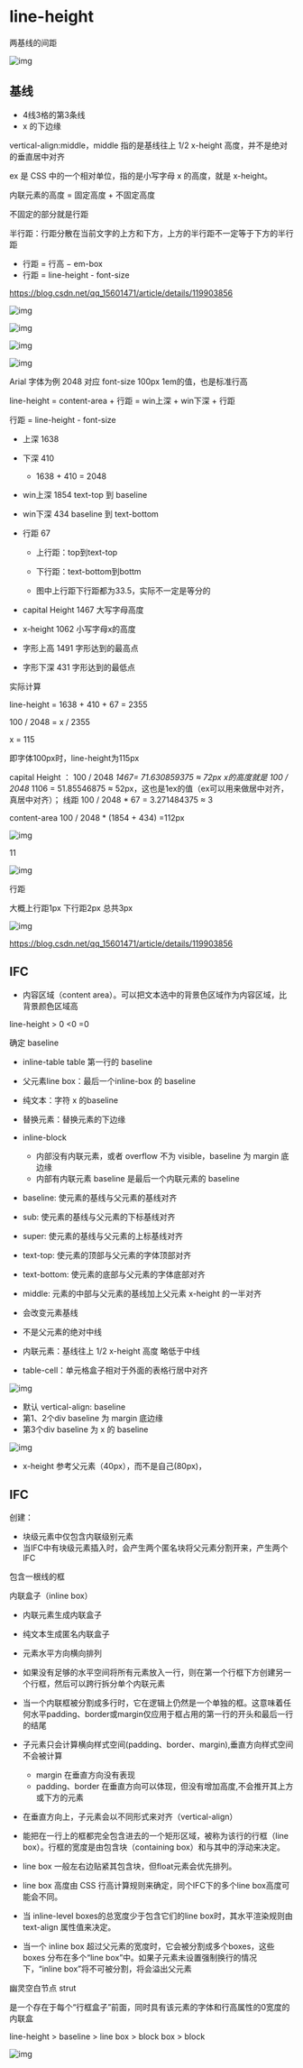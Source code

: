 # line-height

两基线的间距

![img](./images/1920px-Typography_Line_Terms.svg.png)

## 基线

- 4线3格的第3条线
- x 的下边缘

vertical-align:middle，middle 指的是基线往上 1/2 x-height 高度，并不是绝对的垂直居中对齐

ex 是 CSS 中的一个相对单位，指的是小写字母 x 的高度，就是 x-height。

内联元素的高度 = 固定高度 + 不固定高度

不固定的部分就是行距

半行距：行距分散在当前文字的上方和下方，上方的半行距不一定等于下方的半行距

- 行距 = 行高 − em-box
- 行距 = line-height - font-size

<https://blog.csdn.net/qq_15601471/article/details/119903856>

![img](./images/eb99806862cf45e0b1bd742faa2224b5.png)

![img](./images/snipaste_20220824232046.png)

![img](./images/ab9e387a414c4d0dbcbf8b100af9bde0.png)

![img](./images/4f18bff5f15e4f65a80927a1c7e797f8.png)

Arial 字体为例 2048 对应 font-size 100px 1em的值，也是标准行高

line-height = content-area + 行距 = win上深 + win下深 + 行距

行距 = line-height - font-size

- 上深 1638
- 下深 410
  - 1638 + 410 = 2048

- win上深 1854 text-top 到 baseline

- win下深 434 baseline 到 text-bottom

- 行距 67

  - 上行距：top到text-top

  - 下行距：text-bottom到bottm

  - 图中上行距下行距都为33.5，实际不一定是等分的

- capital Height 1467 大写字母高度
- x-height 1062 小写字母x的高度

- 字形上高 1491 字形达到的最高点
- 字形下深 431 字形达到的最低点

实际计算

line-height = 1638 + 410 + 67 = 2355

100 / 2048 = x / 2355

x = 115

即字体100px时，line-height为115px

capital Height ： 100 / 2048 *1467= 71.630859375 ≈ 72px
x的高度就是 100 / 2048* 1106 = 51.85546875 ≈ 52px，这也是1ex的值（ex可以用来做居中对齐，真居中对齐）；
线距 100 / 2048 * 67 = 3.271484375 ≈ 3

content-area 100 / 2048 * (1854 + 434) =112px

![img](./images/snipaste_20220824211929.png)

11

![img](./images/snipaste_20220824212028.png)

行距

大概上行距1px 下行距2px  总共3px

![img](./images/snipaste_20220824234221.png)

<https://blog.csdn.net/qq_15601471/article/details/119903856>

## IFC

- 内容区域（content area）。可以把文本选中的背景色区域作为内容区域，比背景颜色区域高

line-height > 0   <0   =0

确定 baseline

- inline-table table 第一行的 baseline
- 父元素line box：最后一个inline-box 的 baseline
- 纯文本：字符 x 的baseline
- 替换元素：替换元素的下边缘
- inline-block
  - 内部没有内联元素，或者 overflow 不为 visible，baseline 为 margin 底边缘
  - 内部有内联元素 baseline 是最后一个内联元素的 baseline

- baseline: 使元素的基线与父元素的基线对齐
- sub: 使元素的基线与父元素的下标基线对齐
- super: 使元素的基线与父元素的上标基线对齐
- text-top: 使元素的顶部与父元素的字体顶部对齐
- text-bottom: 使元素的底部与父元素的字体底部对齐
- middle: 元素的中部与父元素的基线加上父元素 x-height 的一半对齐

- 会改变元素基线
- 不是父元素的绝对中线

- 内联元素：基线往上 1/2 x-height 高度 略低于中线
- table-cell：单元格盒子相对于外面的表格行居中对齐

![img](./images/snipaste_20220829173742.png)

- 默认 vertical-align: baseline
- 第1、2个div baseline 为 margin 底边缘
- 第3个div baseline 为 x 的 baseline

![img](./images/snipaste_20220829183026.png)

- x-height 参考父元素（40px），而不是自己(80px)，

## IFC

创建：

- 块级元素中仅包含内联级别元素
- 当IFC中有块级元素插入时，会产生两个匿名块将父元素分割开来，产生两个IFC

包含一根线的框

内联盒子（inline box）

- 内联元素生成内联盒子
- 纯文本生成匿名内联盒子

- 元素水平方向横向排列
- 如果没有足够的水平空间将所有元素放入一行，则在第一个行框下方创建另一个行框，然后可以跨行拆分单个内联元素
- 当一个内联框被分割成多行时，它在逻辑上仍然是一个单独的框。这意味着任何水平padding、border或margin仅应用于框占用的第一行的开头和最后一行的结尾
- 子元素只会计算横向样式空间(padding、border、margin),垂直方向样式空间不会被计算
  - margin 在垂直方向没有表现
  - padding、border 在垂直方向可以体现，但没有增加高度,不会推开其上方或下方的元素
- 在垂直方向上，子元素会以不同形式来对齐（vertical-align）
- 能把在一行上的框都完全包含进去的一个矩形区域，被称为该行的行框（line box）。行框的宽度是由包含块（containing box）和与其中的浮动来决定。
- line box 一般左右边贴紧其包含块，但float元素会优先排列。
- line box 高度由 CSS 行高计算规则来确定，同个IFC下的多个line box高度可能会不同。
- 当 inline-level boxes的总宽度少于包含它们的line box时，其水平渲染规则由 text-align 属性值来决定。
- 当一个 inline box 超过父元素的宽度时，它会被分割成多个boxes，这些 boxes 分布在多个“line box”中。如果子元素未设置强制换行的情况下，“inline box”将不可被分割，将会溢出父元素

幽灵空白节点 strut

是一个存在于每个“行框盒子”前面，同时具有该元素的字体和行高属性的0宽度的内联盒

line-height > baseline > line box > block box > block

![img](./images/snipaste_20220829165147.png)
